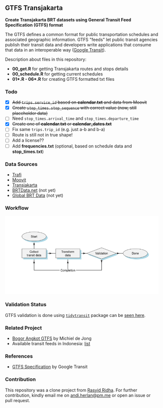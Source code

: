 ## GTFS Transjakarta

**Create Transjakarta BRT datasets using General Transit Feed Specification (GTFS) format**

The GTFS defines a common format for public transportation schedules and associated geographic information. GTFS "feeds" let public transit agencies publish their transit data and developers write applications that consume that data in an interoperable way ([Google Transit](https://developers.google.com/transit/gtfs)).

Description about files in this repository:

-   **00_get.R** for getting Transjakarta routes and stops details
-   **00_schedule.R** for getting current schedules
-   **01\*.R - 06\*.R** for creating GTFS formatted txt files

### Todo

-   [x] ~~Add `trips.service_id` based on **calendar.txt** and data from Moovit~~
-   [x] ~~Create `stop_times.stop_sequence` with correct value (now, still placeholder data)~~
-   [ ] Need `stop_times.arrival_time` and `stop_times.departure_time`
-   [x] ~~Create one of **calendar.txt** or **calendar_dates.txt**~~
-   [ ] Fix same `trips.trip_id` (e.g. just a-b and b-a)
-   [ ] Route is still not in true shape!
-   [ ] Add a license??
-   [ ] Add **frequencies.txt** (optional, based on schedule data and **stop_times.txt**)

### Data Sources

-   [Trafi](https://www.trafi.com/)
-   [Moovit](https://moovitapp.com/)
-   [Transjakarta](https://transjakarta.co.id)
-   [BRTData.net](https://www.brtdata.net/city?c=jakarta) (not yet)
-   [Global BRT Data](https://brtdata.org/location/asia/indonesia/jakarta) (not yet)

### Workflow

![](figs/flow.png "flow diagram")

### Validation Status

GTFS validation is done using [`tidytransit`](https://github.com/r-transit/tidytransit) package can be [seen here](validation_status.csv).

### Related Project

-   [Bogor Angkot GTFS](https://github.com/michielbdejong/bogor-angkot-gtfs) by Michiel de Jong
-   Available transit feeds in Indonesia: [list](http://transitfeeds.com/l/526-indonesia)

### References

-   [GTFS Specification](https://github.com/google/transit/blob/master/gtfs/spec/en/reference.md) by Google Transit

### Contribution

This repository was a clone project from [Rasyid Ridha](https://github.com/rasyidstat/transjakarta). For further contribution, kindly email me on [andi.herlan\@pm.me](mailto:andi.herlan@protonmail.com) or open an issue or pull request.
